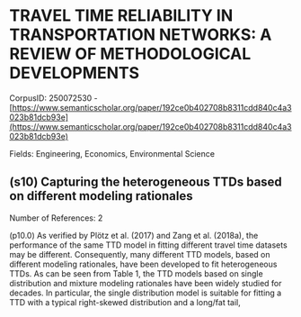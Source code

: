 # TRAVEL TIME RELIABILITY IN TRANSPORTATION NETWORKS: A REVIEW OF METHODOLOGICAL DEVELOPMENTS

CorpusID: 250072530 - [https://www.semanticscholar.org/paper/192ce0b402708b8311cdd840c4a3023b81dcb93e](https://www.semanticscholar.org/paper/192ce0b402708b8311cdd840c4a3023b81dcb93e)

Fields: Engineering, Economics, Environmental Science

## (s10) Capturing the heterogeneous TTDs based on different modeling rationales
Number of References: 2

(p10.0) As verified by Plötz et al. (2017) and Zang et al. (2018a), the performance of the same TTD model in fitting different travel time datasets may be different. Consequently, many different TTD models, based on different modeling rationales, have been developed to fit heterogeneous TTDs. As can be seen from Table 1, the TTD models based on single distribution and mixture modeling rationales have been widely studied for decades. In particular, the single distribution model is suitable for fitting a TTD with a typical right-skewed distribution and a long/fat tail,
